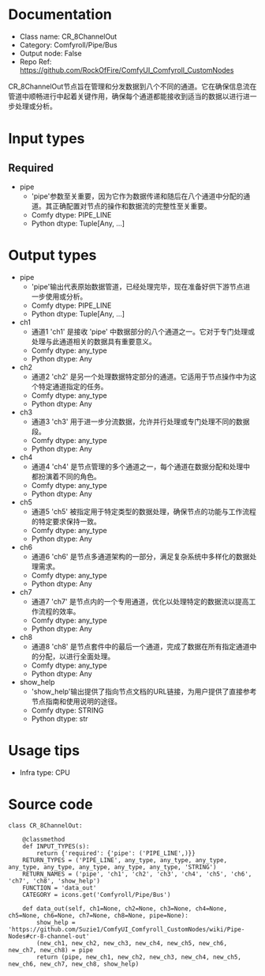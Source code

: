 # Documentation
- Class name: CR_8ChannelOut
- Category: Comfyroll/Pipe/Bus
- Output node: False
- Repo Ref: https://github.com/RockOfFire/ComfyUI_Comfyroll_CustomNodes

CR_8ChannelOut节点旨在管理和分发数据到八个不同的通道。它在确保信息流在管道中顺畅进行中起着关键作用，确保每个通道都能接收到适当的数据以进行进一步处理或分析。

# Input types
## Required
- pipe
    - 'pipe'参数至关重要，因为它作为数据传递和随后在八个通道中分配的通道。其正确配置对节点的操作和数据流的完整性至关重要。
    - Comfy dtype: PIPE_LINE
    - Python dtype: Tuple[Any, ...]

# Output types
- pipe
    - 'pipe'输出代表原始数据管道，已经处理完毕，现在准备好供下游节点进一步使用或分析。
    - Comfy dtype: PIPE_LINE
    - Python dtype: Tuple[Any, ...]
- ch1
    - 通道1 'ch1' 是接收 'pipe' 中数据部分的八个通道之一。它对于专门处理或处理与此通道相关的数据具有重要意义。
    - Comfy dtype: any_type
    - Python dtype: Any
- ch2
    - 通道2 'ch2' 是另一个处理数据特定部分的通道。它适用于节点操作中为这个特定通道指定的任务。
    - Comfy dtype: any_type
    - Python dtype: Any
- ch3
    - 通道3 'ch3' 用于进一步分流数据，允许并行处理或专门处理不同的数据段。
    - Comfy dtype: any_type
    - Python dtype: Any
- ch4
    - 通道4 'ch4' 是节点管理的多个通道之一，每个通道在数据分配和处理中都扮演着不同的角色。
    - Comfy dtype: any_type
    - Python dtype: Any
- ch5
    - 通道5 'ch5' 被指定用于特定类型的数据处理，确保节点的功能与工作流程的特定要求保持一致。
    - Comfy dtype: any_type
    - Python dtype: Any
- ch6
    - 通道6 'ch6' 是节点多通道架构的一部分，满足复杂系统中多样化的数据处理需求。
    - Comfy dtype: any_type
    - Python dtype: Any
- ch7
    - 通道7 'ch7' 是节点内的一个专用通道，优化以处理特定的数据流以提高工作流程的效率。
    - Comfy dtype: any_type
    - Python dtype: Any
- ch8
    - 通道8 'ch8' 是节点套件中的最后一个通道，完成了数据在所有指定通道中的分配，以进行全面处理。
    - Comfy dtype: any_type
    - Python dtype: Any
- show_help
    - 'show_help'输出提供了指向节点文档的URL链接，为用户提供了直接参考节点指南和使用说明的途径。
    - Comfy dtype: STRING
    - Python dtype: str

# Usage tips
- Infra type: CPU

# Source code
```
class CR_8ChannelOut:

    @classmethod
    def INPUT_TYPES(s):
        return {'required': {'pipe': ('PIPE_LINE',)}}
    RETURN_TYPES = ('PIPE_LINE', any_type, any_type, any_type, any_type, any_type, any_type, any_type, any_type, 'STRING')
    RETURN_NAMES = ('pipe', 'ch1', 'ch2', 'ch3', 'ch4', 'ch5', 'ch6', 'ch7', 'ch8', 'show_help')
    FUNCTION = 'data_out'
    CATEGORY = icons.get('Comfyroll/Pipe/Bus')

    def data_out(self, ch1=None, ch2=None, ch3=None, ch4=None, ch5=None, ch6=None, ch7=None, ch8=None, pipe=None):
        show_help = 'https://github.com/Suzie1/ComfyUI_Comfyroll_CustomNodes/wiki/Pipe-Nodes#cr-8-channel-out'
        (new_ch1, new_ch2, new_ch3, new_ch4, new_ch5, new_ch6, new_ch7, new_ch8) = pipe
        return (pipe, new_ch1, new_ch2, new_ch3, new_ch4, new_ch5, new_ch6, new_ch7, new_ch8, show_help)
```